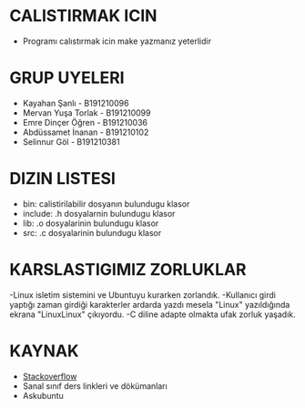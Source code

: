 # CALISTIRMAK ICIN
- Programı calıstırmak icin make yazmanız yeterlidir

# GRUP UYELERI
- Kayahan Şanlı - B191210096          
- Mervan Yuşa Torlak - B191210099
- Emre Dinçer Öğren  - B191210036
- Abdüssamet İnanan - B191210102
- Selinnur Göl - B191210381

# DIZIN LISTESI
- bin: calistirilabilir dosyanın bulundugu klasor
- include: .h dosyalarnin bulundugu klasor
- lib: .o dosyalarinin bulundugu klasor
- src: .c dosyalarinin bulundugu klasor

# KARSLASTIGIMIZ ZORLUKLAR
-Linux isletim sistemini ve Ubuntuyu kurarken zorlandık.
-Kullanıcı girdi yaptığı zaman girdiği karakterler ardarda yazdı mesela "Linux" yazıldığında ekrana "LinuxLinux" çıkıyordu.
-C diline adapte olmakta ufak zorluk yaşadık.



# KAYNAK
- [Stackoverflow](https://www.stackoverflow.com)
- Sanal sınıf ders linkleri ve dökümanları
- Askubuntu
